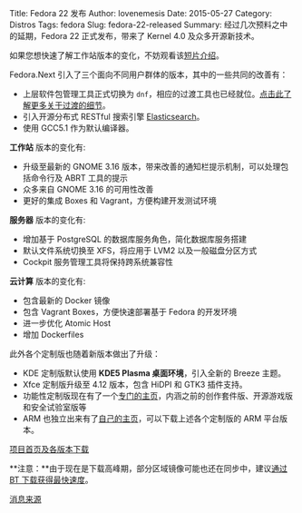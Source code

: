 Title: Fedora 22 发布
Author: lovenemesis
Date: 2015-05-27
Category: Distros
Tags: fedora
Slug: fedora-22-released
Summary: 经过几次预料之中的延期，Fedora 22 正式发布，带来了 Kernel 4.0 及众多开源新技术。

如果您想快速了解工作站版本的变化，不妨观看该[短片介绍](http://v.youku.com/v_show/id_XOTY1NDkxMDE2.html)。

Fedora.Next 引入了三个面向不同用户群体的版本，其中的一些共同的改善有：

* 上层软件包管理工具正式切换为 `dnf`，相应的过渡工具也已经就位。[点击此了解更多关于过渡的细节](http://dnf.readthedocs.org/en/latest/cli_vs_yum.html)。
* 引入开源分布式 RESTful 搜索引擎 [Elasticsearch](https://www.elastic.co/)。
* 使用 GCC5.1 作为默认编译器。

 
**工作站** 版本的变化有:

* 升级至最新的 GNOME 3.16 版本，带来改善的通知栏提示机制，可以处理包括命令行及 ABRT 工具的提示
* 众多来自 GNOME 3.16 的可用性改善
* 更好的集成 Boxes 和 Vagrant，方便构建开发测试环境


**服务器** 版本的变化有:

* 增加基于 PostgreSQL 的数据库服务角色，简化数据库服务搭建
* 默认文件系统切换至 XFS，将应用于 LVM2 以及一般磁盘分区方式
* Cockpit 服务管理工具将保持跨系统兼容性

**云计算** 版本的变化有:

* 包含最新的 Docker 镜像
* 包含 Vagrant Boxes，方便快速部署基于 Fedora 的开发环境
* 进一步优化 Atomic Host
* 增加 Dockerfiles

此外各个定制版也随着新版本做出了升级：

* KDE 定制版默认使用 **KDE5 Plasma 桌面环境**，引入全新的 Breeze 主题。
* Xfce 定制版升级至 4.12 版本，包含 HiDPI 和 GTK3 插件支持。
* 功能性定制版现在有了一个[专门的主页](https://labs.fedoraproject.org/)，内涵之前的创作套件版、开源游戏版和安全试验室版等
* ARM 也独立出来有了[自己的主页](https://arm.fedoraproject.org/)，可以下载上述各个定制版的 ARM 平台版本。


[项目首页及各版本下载](https://getfedora.org/zh_CN/)

**注意：**由于现在是下载高峰期，部分区域镜像可能也还在同步中，建议[通过 BT 下载获得最快速度](https://torrents.fedoraproject.org/)。

[消息来源](http://fedoramagazine.org/fedora-22-released)